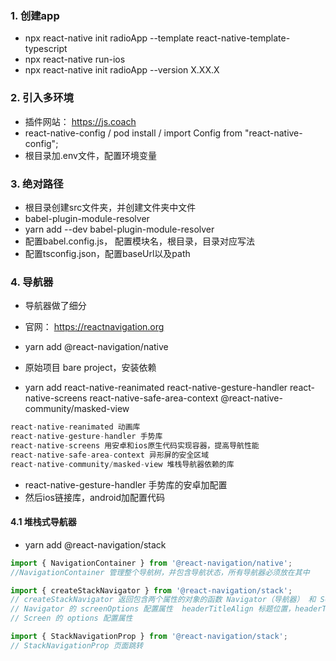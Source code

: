 ### 1. 创建app

- npx react-native init radioApp --template react-native-template-typescript
- npx react-native run-ios
- npx react-native init radioApp --version X.XX.X


### 2. 引入多环境

- 插件网站： https://js.coach
- react-native-config / pod install /  import Config from "react-native-config";
- 根目录加.env文件，配置环境变量


### 3. 绝对路径

- 根目录创建src文件夹，并创建文件夹中文件
- babel-plugin-module-resolver
- yarn add --dev babel-plugin-module-resolver
- 配置babel.config.js， 配置模块名，根目录，目录对应写法
- 配置tsconfig.json，配置baseUrl以及path

### 4. 导航器

- 导航器做了细分

- 官网： https://reactnavigation.org
- yarn add @react-navigation/native
- 原始项目 bare project，安装依赖
- yarn add react-native-reanimated react-native-gesture-handler react-native-screens react-native-safe-area-context @react-native-community/masked-view
```js
react-native-reanimated 动画库
react-native-gesture-handler 手势库
react-native-screens 用安卓和ios原生代码实现容器，提高导航性能
react-native-safe-area-context 异形屏的安全区域
react-native-community/masked-view 堆栈导航器依赖的库
```
- react-native-gesture-handler 手势库的安卓加配置
- 然后ios链接库，android加配置代码


#### 4.1 堆栈式导航器

- yarn add @react-navigation/stack
```js
import { NavigationContainer } from '@react-navigation/native';
//NavigationContainer 管理整个导航树，并包含导航状态，所有导航器必须放在其中

import { createStackNavigator } from '@react-navigation/stack';
// createStackNavigator 返回包含两个属性的对象的函数 Navigator（导航器） 和 Screen（界面）
// Navigator 的 screenOptions 配置属性  headerTitleAlign 标题位置，headerTitle 标题名字
// Screen 的 options 配置属性

import { StackNavigationProp } from '@react-navigation/stack';
// StackNavigationProp 页面跳转
```